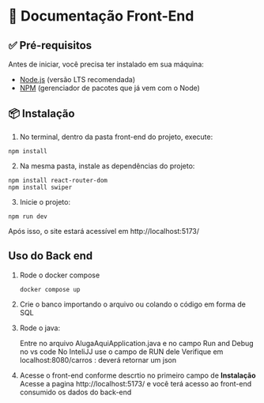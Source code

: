 # 🚗 Documentação Front-End

## ✅ Pré-requisitos

Antes de iniciar, você precisa ter instalado em sua máquina:

- [Node.js](https://nodejs.org/) (versão LTS recomendada)
- [NPM](https://www.npmjs.com/) (gerenciador de pacotes que já vem com o Node)

## 📦 Instalação

1. No terminal, dentro da pasta front-end do projeto, execute:

```
npm install
```

2. Na mesma pasta, instale as dependências do projeto:
```
npm install react-router-dom
npm install swiper
```

3. Inicie o projeto:
```
npm run dev
```

Após isso, o site estará acessível em http://localhost:5173/

## Uso do Back end

1. Rode o docker compose
   ```
   docker compose up
   ```
2. Crie o banco
  importando o arquivo ou colando o código em forma de SQL 
3. Rode o java:
   
    Entre no arquivo AlugaAquiApplication.java e no campo Run and Debug no vs code
    No InteliJJ use o campo de RUN dele
    Verifique em localhost:8080/carros : deverá retornar um json
4. Acesse o front-end
    conforme descrtio no primeiro campo de **Instalação** Acesse a pagina http://localhost:5173/
    e você terá acesso ao front-end consumido os dados do back-end
